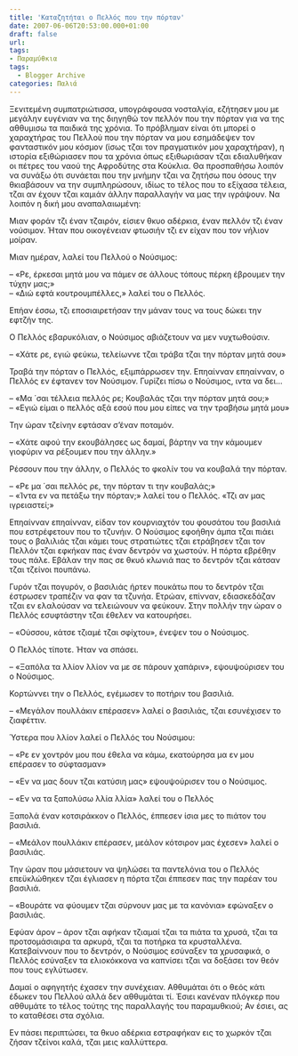 ```yaml
---
title: 'Καταζητήται ο Πελλός που την πόρταν'
date: 2007-06-06T20:53:00.000+01:00
draft: false
url: 
tags: 
- Παραμύθκια
tags:
  - Blogger Archive
categories: Παλιά
---
```


Ξενιτεμένη συμπατριώτισσα, υπογράφουσα νοσταλγία, εζήτησεν μου με μεγάλην ευγένιαν να της διηγηθώ τον πελλόν που την πόρταν για να της αθθυμισω τα παιδικά της χρόνια. Το πρόβλημαν είναι ότι μπορεί ο χαραχτήρας του Πελλού που την πόρταν να μου εσημάδεψεν τον φανταστικόν μου κόσμον (ίσως τζαι τον πραγματικόν μου χαραχτήραν), η ιστορία εξιθώριασεν που τα χρόνια όπως εξιθωριάσαν τζαι εδιαλυθήκαν οι πέτρες του ναού της Αφροδύτης στα Κούκλια. Θα προσπαθήσω λοιπόν να συνάξω ότι συνάεται που την μνήμην τζαι να ζητήσω που όσους την θκιαβάσουν να την συμπληρώσουν, ιδίως το τέλος που το εξίχασα τέλεια, τζαι αν έχουν τζαι καμιάν άλλην παραλλαγήν να μας την ιγράψουν. Να λοιπόν η δική μου αναπαλαιωμένη:  
  
Μιαν φοράν τζι έναν τζαιρόν, είσιεν θκυο αδέρκια, έναν πελλόν τζι έναν νούσιμον. Ήταν που οικογένειαν φτωσιήν τζι εν είχαν που τον νήλιον μοίραν.  
  
Μιαν ημέραν, λαλεί του Πελλού ο Νούσιμος:  
  
– «Ρε, έρκεσαι μητά μου να πάμεν σε άλλους τόπους πέρκη έβρουμεν την τύχην μας;»  
– «Διώ εφτά κουτρουμπέλλες,» λαλεί του ο Πελλός.  
  
Επήαν έσσω, τζι εποσιαιρετήσαν την μάναν τους να τους δώκει την εφτζήν της.  
  
Ο Πελλός εβαρυκόλιαν, ο Νούσιμος αβιάζετουν να μεν νυχτωθούσιν.  
  
– «Χάτε ρε, εγιώ φεύκω, τελείωννε τζαι τράβα τζαι την πόρταν μητά σου»  
  
Τραβά την πόρταν ο Πελλός, εξιμπάρρωσεν την. Επηαίνναν επηαίνναν, ο Πελλός εν έφτανεν τον Νούσιμον. Γυρίζει πίσω ο Νούσιμος, ιντα να δει...  
  
– «Μα ΄σαι τέλλεια πελλός ρε; Κουβαλάς τζαι την πόρταν μητά σου;»  
– «Εγιώ είμαι ο πελλός αξά εσού που μου είπες να την τραβήσω μητά μου»  
  
Την ώραν τζείνην εφτάσαν σ’έναν ποταμόν.  
  
– «Χάτε αφού την εκουβάλησες ως δαμαί, βάρτην να την κάμουμεν γιοφύριν να ρέξουμεν που την άλλην.»  
  
Ρέσσουν που την άλλην, ο Πελλός το φκολίν του να κουβαλά την πόρταν.  
  
– «Ρε μα ΄σαι πελλός ρε, την πόρταν τι την κουβαλάς;»  
– «Ίντα εν να πετάξω την πόρταν;» λαλεί του ο Πελλός. «Τζι αν μας ιγρειαστεί;»  
  
Επηαίνναν επηαίνναν, είδαν τον κουρνιαχτόν του φουσάτου του βασιλιά που εστρέφετουν που το τζυνήιν. Ο Νούσιμος εφοήθην άμπα τζαι πιάει τους ο βαλιλιάς τζαι κάμει τους στρατιώτες τζαι ετράβησεν τζαι τον Πελλόν τζαι εφκήκαν πας έναν δεντρόν να χωστούν. Η πόρτα εβρέθην τους πάλε. Εβάλαν την πας σε θκυό κλωνιά πας το δεντρόν τζαι κάτσαν τζαι τζείνοι πουπάνω.  
  
Γυρόν τζαι πογυρόν, ο βασιλιάς ήρτεν πουκάτω που το δεντρόν τζαι έστρωσεν τραπέζιν να φαν τα τζυνήα. Ετρώαν, επίνναν, εδιασκεδάζαν τζαι εν ελαλούσαν να τελειώνουν να φεύκουν. Στην πολλήν την ώραν ο Πελλός εσυφτάστην τζαι έθελεν να κατουρήσει.  
  
– «Ούσσου, κάτσε τζιαμέ τζαι σφίχτου», ένεψεν του ο Νούσιμος.  
  
Ο Πελλός τίποτε. Ήταν να σπάσει.  
  
– «Ξαπόλα τα λλίον λλίον να με σε πάρουν χαπάριν», εψουψούρισεν του ο Νούσιμος.  
  
Κορτώννει την ο Πελλός, εγέμωσεν το ποτήριν του βασιλιά.  
  
– «Μεγάλον πουλλάκιν επέρασεν» λαλεί ο βασιλιάς, τζαι εσυνέχισεν το ζιαφέττιν.  
  
Ύστερα που λλίον λαλεί ο Πελλός του Νούσιμου:  
  
– «Ρε εν χοντρόν μου που έθελα να κάμω, εκατούρησα μα εν μου επέρασεν το σύφτασμαν»  
  
– «Εν να μας δουν τζαι κατύσιη μας» εψουψούρισεν του ο Νούσιμος.  
  
– «Εν να τα ξαπολύσω λλία λλία» λαλεί του ο Πελλός  
  
Ξαπολά έναν κοτσιράκκον ο Πελλός, έππεσεν ίσια μες το πιάτον του βασιλιά.  
  
– «Μεάλον πουλλάκιν επέρασεν, μεάλον κότσιρον μας έχεσεν» λαλεί ο βασιλιάς.  
  
Την ώραν που μάσιετουν να ψηλώσει τα παντελόνια του ο Πελλός επεϋκλώθηκεν τζαι έγλιασεν η πόρτα τζαι έππεσεν πας την παρέαν του βασιλιά.  
  
– «Βουράτε να φύουμεν τζαι σύρνουν μας με τα κανόνια» εφώναξεν ο βασιλιάς.  
  
Εφύαν άρον – άρον τζαι αφήκαν τζιαμαί τζαι τα πιάτα τα χρυσά, τζαι τα προτσομάσιαιρα τα αρκυρά, τζαι τα ποτήρκα τα κρυσταλλένα. Κατεβαίννουν που το δεντρόν, ο Νούσιμος εσύναξεν τα χρυσαφικά, ο Πελλός εσύναξεν τα ελιοκόκκονα να καπνίσει τζαι να δοξάσει τον θεόν που τους εγλύτωσεν.  
  
Δαμαί ο αφηγητής έχασεν την συνέχειαν. Αθθυμάται ότι ο θεός κάτι έδωκεν του Πελλού αλλά δεν αθθυμάται τί. Έσιει κανέναν πλόγκερ που αθθυμάτε το τέλος τούτης της παραλλαγής του παραμυθκιού; Αν έσιει, ας το καταθέσει στα σχόλια.  
  
Εν πάσει περιπτώσει, τα θκυο αδέρκια εστραφήκαν εις το χωρκόν τζαι ζήσαν τζείνοι καλά, τζαι μεις καλλύττερα.
